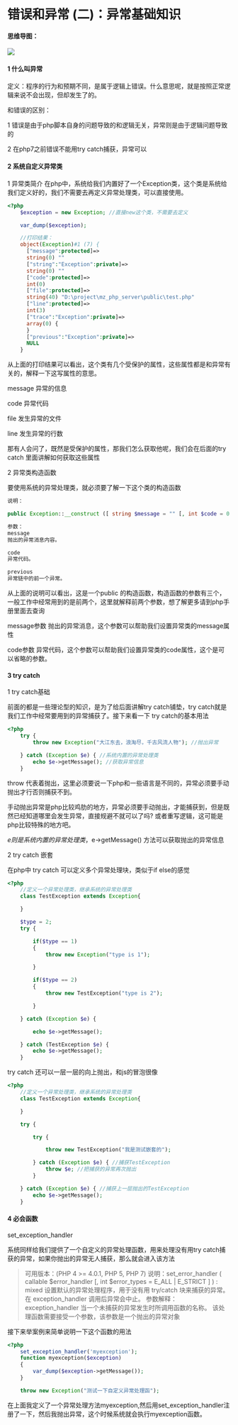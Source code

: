 # 错误和异常 (二)：异常基础知识

#### 思维导图：

![](D:\write\php\images\php-exception.jpg)

#### 1 什么叫异常

定义：程序的行为和预期不同，是属于逻辑上错误。什么意思呢，就是按照正常逻辑来说不会出现，但却发生了的。

和错误的区别：

1 错误是由于php脚本自身的问题导致的和逻辑无关，异常则是由于逻辑问题导致的

2 在php7之前错误不能用try catch捕获，异常可以

#### 2 系统自定义异常类

1 异常类简介
在php中，系统给我们内置好了一个Exception类，这个类是系统给我们定义好的，我们不需要去再定义异常处理类，可以直接使用。

```php
<?php
	$exception = new Exception; //直接new这个类，不需要去定义

    var_dump($exception);

    //打印结果：
    object(Exception)#1 (7) {
      ["message":protected]=>
      string(0) ""
      ["string":"Exception":private]=>
      string(0) ""
      ["code":protected]=>
      int(0)
      ["file":protected]=>
      string(40) "D:\project\mz_php_server\public\test.php"
      ["line":protected]=>
      int(3)
      ["trace":"Exception":private]=>
      array(0) {
      }
      ["previous":"Exception":private]=>
      NULL
    }
```

从上面的打印结果可以看出，这个类有几个受保护的属性，这些属性都是和异常有关的，解释一下这写属性的意思。

message 异常的信息

code 异常代码

file 发生异常的文件

line 发生异常的行数

那有人会问了，既然是受保护的属性，那我们怎么获取他呢，我们会在后面的try catch 里面讲解如何获取这些属性

2 异常类构造函数

要使用系统的异常处理类，就必须要了解一下这个类的构造函数

```php
说明：

public Exception::__construct ([ string $message = "" [, int $code = 0 [, Throwable $previous = NULL ]]] )

参数：
message
抛出的异常消息内容。

code
异常代码。

previous
异常链中的前一个异常。
```

从上面的说明可以看出，这是一个public 的构造函数，构造函数的参数有三个，一般工作中经常用到的是前两个，这里就解释前两个参数，想了解更多请到php手册里面去查询

message参数 抛出的异常消息，这个参数可以帮助我们设置异常类的message属性

code参数 异常代码，这个参数可以帮助我们设置异常类的code属性，这个是可以省略的参数。

#### 3 try catch

1 try catch基础

前面的都是一些理论型的知识，是为了给后面讲解try catch铺垫，try catch就是我们工作中经常要用到的异常捕获了。接下来看一下 try catch的基本用法

```php
<?php
	try {
        throw new Exception("大江东去，浪淘尽，千古风流人物"); //抛出异常

    } catch (Exception $e) { //系统内置的异常处理类
        echo $e->getMessage(); //获取异常信息
    }
```

throw 代表着抛出，这里必须要说一下php和一些语言是不同的，异常必须要手动抛出才行否则捕获不到。

手动抛出异常是php比较鸡肋的地方，异常必须要手动抛出，才能捕获到，但是既然已经知道哪里会发生异常，直接规避不就可以了吗? 或者重写逻辑，这可能是php比较特殊的地方吧。

$e 则是系统内置的异常处理类，$e->getMessage() 方法可以获取抛出的异常信息

2 try catch 嵌套

在php中 try catch 可以定义多个异常处理块，类似于if else的感觉

```php
<?php
	//定义一个异常处理类，继承系统的异常处理类
    class TestException extends Exception{

    }

    $type = 2;
    try {

        if($type == 1)
        {
            throw new Exception("type is 1");

        }

        if($type == 2)
        {
            throw new TestException("type is 2");

        }

    } catch (Exception $e) {

        echo $e->getMessage();

    } catch (TestException $e) {
        echo $e->getMessage();
    }
```

try catch 还可以一层一层的向上抛出，和js的冒泡很像

```php
<?php
	//定义一个异常处理类，继承系统的异常处理类
    class TestException extends Exception{

    }

    try {

        try {

            throw new TestException("我是测试嵌套的");

        } catch (Exception $e) { //捕获TestException
            throw $e; //把捕获的异常再次抛出
        }

    } catch (Exception $e) { //捕获上一层抛出的TestException
        echo $e->getMessage();
    }
```

#### 4 必会函数

set_exception_handler

系统同样给我们提供了一个自定义的异常处理函数，用来处理没有用try catch捕获的异常，如果你抛出的异常无人捕获，那么就会进入该方法

> 可用版本：(PHP 4 >= 4.0.1, PHP 5, PHP 7)
> 说明：set_error_handler ( callable $error_handler [, int $error_types = E_ALL | E_STRICT ] ) : mixed
> 设置默认的异常处理程序，用于没有用 try/catch 块来捕获的异常。 在 exception_handler 调用后异常会中止。
> 参数解释：
> exception_handler
> 当一个未捕获的异常发生时所调用函数的名称。 该处理函数需要接受一个参数，该参数是一个抛出的异常对象

接下来举案例来简单说明一下这个函数的用法

```php
<?php
	set_exception_handler('myexception');
    function myexception($exception)
    {
        var_dump($exception->getMessage());
    }

    throw new Exception("测试一下自定义异常处理函");
```

在上面我定义了一个异常处理方法myexception,然后用set_exception_handler注册了一下，然后我抛出异常，这个时候系统就会执行myexception函数。